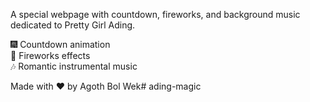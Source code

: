 

A special webpage with countdown, fireworks, and background music dedicated to Pretty Girl Ading.

🎆 Countdown animation  
🎇 Fireworks effects  
🎶 Romantic instrumental music  

Made with ❤️ by Agoth Bol Wek# ading-magic
